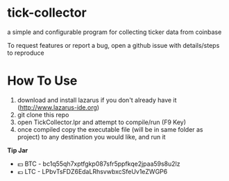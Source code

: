 # tick-collector
a simple and configurable program for collecting ticker data from coinbase

To request features or report a bug, open a github issue with details/steps to reproduce

# How To Use

1. download and install lazarus if you don't already have it (http://www.lazarus-ide.org)
1. git clone this repo
1. open TickCollector.lpr and attempt to compile/run (F9 Key)
1. once compiled copy the executable file (will be in same folder as project) to any destination you would like, and run it


**Tip Jar**
  * :dollar: BTC - bc1q55qh7xptfgkp087sfr5ppfkqe2jpaa59s8u2lz
  * :euro: LTC - LPbvTsFDZ6EdaLRhsvwbxcSfeUv1eZWGP6
